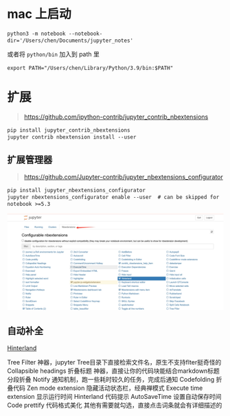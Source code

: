 # mac 上启动

```shell
python3 -m notebook --notebook-dir='/Users/chen/Documents/jupyter_notes'
```

或者将 `python/bin` 加入到 path 里
```shell
export PATH="/Users/chen/Library/Python/3.9/bin:$PATH"
```

# 扩展

> https://github.com/ipython-contrib/jupyter_contrib_nbextensions

```shell
pip install jupyter_contrib_nbextensions
jupyter contrib nbextension install --user
```

## 扩展管理器

> https://github.com/Jupyter-contrib/jupyter_nbextensions_configurator


```shell
pip install jupyter_nbextensions_configurator
jupyter nbextensions_configurator enable --user  # can be skipped for notebook >=5.3
```

![](./images/扩展管理器.png)

## 自动补全

[Hinterland](https://jupyter-contrib-nbextensions.readthedocs.io/en/latest/nbextensions/hinterland/README.html)

Tree Filter 神器，jupyter Tree目录下直接检索文件名，原生不支持flter挺奇怪的Collapsible headings 折叠标题 神器，直接让你的代码块能结合markdown标题分段折叠
Notify 通知机制，跑一些耗时较久的任务，完成后通知
Codefolding 折叠代码
Zen mode extension 隐藏活动状态栏，经典禅模式
Execute time extension 显示运行时间
Hinterland 代码提示
AutoSaveTime 设置自动保存时间
Code prettify 代码格式美化
其他有需要就勾选，直接点击词条就会有详细描述的







